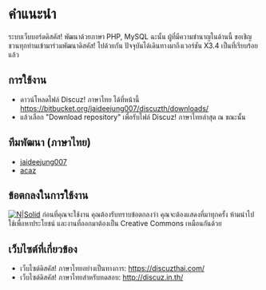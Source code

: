 # คำแนะนำ #
ระบบเว็บบอร์ดดิสคัส! พัฒนาด้วยภาษา PHP, MySQL ฉะนั้น ผู้ที่มีความชำนาญในด้านนี้ ขอเชิญชวนทุกท่านเข้ามาร่วมพัฒนาดิสคัส! ไปด้วยกัน ปัจจุบันได้เดินทางมาถึงเวอร์ชัน X3.4 เป็นที่เรียบร้อยแล้ว

## การใช้งาน
* ดาวน์โหลดไฟล์ Discuz! ภาษาไทย ได้ที่หน้านี้ https://bitbucket.org/jaideejung007/discuzth/downloads/
* แล้วเลือก "Download repository" เพื่อรับไฟล์ Discuz! ภาษาไทยล่าสุด ณ ขณะนั้น

## ทีมพัฒนา (ภาษาไทย) 
* [jaideejung007](http://jaideejung007.ml)
* [acaz](https://discuzthai.com)

## ข้อตกลงในการใช้งาน
[![N|Solid](https://i.creativecommons.org/l/by-nc-sa/4.0/88x31.png)](http://creativecommons.org/licenses/by-nc-sa/4.0/)
ก่อนที่คุณจะใช้งาน คุณต้องรับทราบข้อตกลงว่า คุณจะต้องแสดงที่มาทุกครั้ง ห้ามนำไปใช้เพื่อหาประโยชน์ และงานที่ออกมาต้องเป็น Creative Commons เหมือนกันด้วย 

## เว็บไซต์ที่เกี่ยวข้อง 
* เว็บไซต์ดิสคัส! ภาษาไทยอย่างเป็นทางการ: https://discuzthai.com/
* เว็บไซต์ดิสคัส! ภาษาไทยสำหรับทดสอบ: http://discuz.in.th/